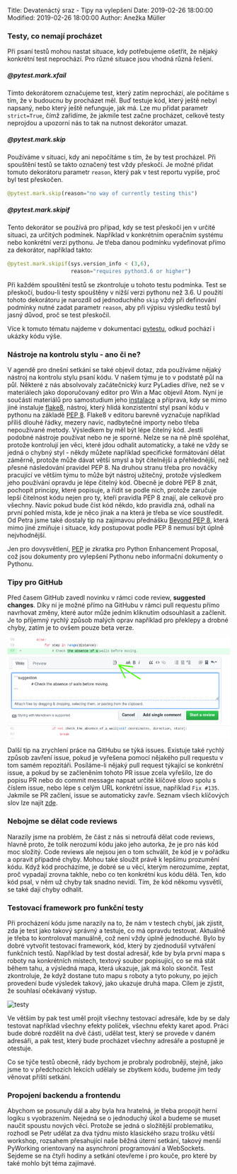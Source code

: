 Title: Devatenáctý sraz - Tipy na vylepšení
Date: 2019-02-26 18:00:00
Modified: 2019-02-26 18:00:00
Author: Anežka Müller


### Testy, co nemají procházet

Při psaní testů mohou nastat situace, kdy potřebujeme ošetřit, že nějaký konkrétní test neprochází. Pro různé situace jsou vhodná různá řešení.

##### @pytest.mark.xfail
Tímto dekorátorem označujeme test, který zatím neprochází, ale počítáme s tím, že v budoucnu by procházet měl. Buď testuje kód, který ještě nebyl napsaný, nebo který ještě nefunguje, jak má. Lze mu přidat parametr `strict=True`, čímž zařídíme, že jakmile test začne procházet, celkově testy neprojdou a upozorní nás to tak na nutnost dekorátor umazat.

##### @pytest.mark.skip
Používáme v situaci, kdy ani nepočítáme s tím, že by test procházel. Při spouštění testů se takto označený test vždy přeskočí. Je možné přidat tomuto dekorátoru parametr `reason`, který pak v test reportu vypíše, proč byl test přeskočen.
```python
@pytest.mark.skip(reason="no way of currently testing this")
```

##### @pytest.mark.skipif
Tento dekorátor se používá pro případ, kdy se test přeskočí jen v určité situaci, za určitých podmínek. Například v konkrétním operačním systému nebo konkrétní verzi pythonu. Je třeba danou podmínku vydefinovat přímo za dekorátor, například takto:
```python
@pytest.mark.skipif(sys.version_info < (3,6),
                    reason="requires python3.6 or higher")
```
Při každém spouštění testů se zkontroluje u tohoto testu podmínka. Test se přeskočí, budou-li testy spouštěny v nižší verzi pythonu než 3.6. 
U použití tohoto dekorátoru je narozdíl od jednoduchého `skip` vždy při definování podmínky nutné zadat parametr `reason`, aby při výpisu výsledku testů byl jasný důvod, proč se test přeskočil.

Více k tomuto tématu najdeme v dokumentaci [pytestu](https://docs.pytest.org/en/latest/skipping.html), odkud pochází i ukázky kódu výše.

### Nástroje na kontrolu stylu - ano či ne?

V agendě pro dnešní setkání se také objevil dotaz, zda používáme nějaký nástroj na kontrolu stylu psaní kódu. V našem týmu je to v podstatě půl na půl. Některé z nás absolvovaly začátečnický kurz PyLadies dříve, než se v materiálech jako doporučovaný editor pro Win a Mac objevil Atom. Nyní je součástí materiálů pro samostudium jeho [instalace](https://naucse.python.cz/course/pyladies/beginners/install-editor/atom/) a příprava, kdy se mimo jiné instaluje [flake8](http://flake8.pycqa.org/en/latest/), nástroj, který hlídá konzistentní styl psaní kódu v pythonu na základě [PEP 8](https://www.python.org/dev/peps/pep-0008/). Flake8 v editoru barevně vyznačuje například příliš dlouhé řádky, mezery navíc, nadbytečné importy nebo třeba nepoužívané metody. Výsledkem by měl být lépe čitelný kód. 
Jestli podobné nástroje používat nebo ne je sporné. Nelze se na ně plně spoléhat, protože kontrolují jen věci, které jdou odhalit automaticky, a také ne vždy se jedná o chybný styl - někdy můžete například specifické formátování dělat záměrně, protože může dávat větší smysl a být čitelnější a přehlednější, než přesné následování pravidel PEP 8. Na druhou stranu třeba pro nováčky pracující ve větším týmu to může být nástroj užitečný, protože výsledkem jeho používání opravdu je lépe čitelný kód. 
Obecně je dobré PEP 8 znát, pochopit principy, které popisuje, a řídit se podle nich, protože zaručuje lepší čitelnost kódu nejen pro ty, kteří pravidla PEP 8 znají, ale celkově pro všechny. Navíc pokud bude číst kód někdo, kdo pravidla zná, odhalí na první pohled místa, kde je něco jinak a na která je třeba se více soustředit.
Od Petra jsme také dostaly tip na zajímavou přednášku [Beyond PEP 8](https://www.youtube.com/watch?v=wf-BqAjZb8M), která mimo jiné zmiňuje i situace, kdy postupovat podle PEP 8 nemusí být úplně nejvhodnější.

Jen pro dovysvětlení, [PEP](https://www.python.org/dev/peps/) je zkratka pro Python Enhancement Proposal, což jsou dokumenty pro vylepšení Pythonu nebo informační dokumenty o Pythonu. 

### Tipy pro GitHub

Před časem GitHub zavedl novinku v rámci code review, **suggested changes**. Díky ní je možné přímo na GitHubu v rámci pull requestu přímo navrhovat změny, které autor může jedním kliknutím odsouhlasit a začlenit. Je to příjemný rychlý způsob malých oprav například pro překlepy a drobné chyby, zatím je to ovšem pouze beta verze.

![suggested_changes](./images/suggested.png)

Další tip na zrychlení práce na GitHubu se týká issues. Existuje také rychlý způsob zavření issue, pokud je vyřešena pomocí nějakého pull requestu v tom samém repozitáři. Posíláme-li nějaký pull request týkající se konkrétní issue, a pokud by se začleněním tohoto PR issue zcela vyřešilo, lze do popisu PR nebo do commit message napsat určité klíčové slovo spolu s číslem issue, nebo lépe s celým URL konkrétní issue, například `Fix #135`. Jakmile se PR začlení, issue se automaticky zavře. Seznam všech klíčových slov lze najít [zde](https://help.github.com/en/articles/closing-issues-using-keywords). 

### Nebojme se dělat code reviews

Narazily jsme na problém, že část z nás si netroufá dělat code reviews, hlavně proto, že tolik nerozumí kódu jako jeho autorka, že je pro nás kód moc složitý. Code reviews ale nejsou jen o tom schválit, že kód je v pořádku a opravit případné chyby. Mohou také sloužit právě k lepšímu prozumění kódu. Když kód procházíme, je dobré se u věcí, kterým nerozumíme, zeptat, proč vypadají zrovna takhle, nebo co ten konkrétní kus kódu dělá. Ten, kdo kód psal, v něm už chyby tak snadno nevidí. Tím, že kód někomu vysvětlí, se také dají chyby odhalit. 

### Testovací framework pro funkční testy

Při procházení kódu jsme narazily na to, že nám v testech chybí, jak zjistit, zda je test jako takový správný a testuje, co má opravdu testovat. Aktuálně je třeba to kontrolovat manuálně, což není vždy úplně jednoduché.
Bylo by dobré vytvořit testovací framework, kód, který by zjednodušil vytváření funkčních testů. Například by test dostal adresář, kde by byla první mapa s roboty na konkrétních místech, textový soubor popisující, co se má stát během tahu, a výsledná mapa, která ukazuje, jak má kolo skončit. Test zkontroluje, že když dostane tuto mapu s roboty a tyto pokuny, po jejich provedení  bude výsledek takový, jako ukazuje druhá mapa. Cílem je zjistit, že souhlasí očekávaný výstup.

![testy](./images/testy.png)

Ve větším by pak test uměl projít všechny testovací adresáře, kde by se daly testovat například všechny efekty políček, všechnu efekty karet apod. 
Práci bude dobré rozdělit na dvě části, udělat test, který se provede v daném adresáři, a pak test, který bude procházet všechny adresáře a postupně je otestuje.

Co se týče testů obecně, rády bychom je probraly podrobněji, stejně, jako jsme to v předchozích lekcích udělaly se zbytkem kódu, budeme jim tedy věnovat příští setkání.

### Propojení backendu a frontendu

Abychom se posunuly dál a aby byla hra hratelná, je třeba propojit herní logiku s vyobrazením. Nejedná se o jednoduchý úkol a budeme se muset naučit spoustu nových věcí. Protože se jedná o složitější problematiku, rozhodl se Petr udělat za dva týdnu misto klasického srazu trošku větší workshop, rozsahem přesahující naše běžná úterní setkání, takový menší PyWorking orientovaný na asynchroní programování a WebSockets. Sejdeme se na čtyři hodiny a setkání otevřeme i pro kouče, pro které by také mohlo být téma zajímavé. 
